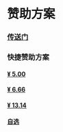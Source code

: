 # 赞助方案


### [传送门][csm]

[csm]:https://afdian.net/@RYCBstudio





### 快捷赞助方案

#### [¥ 5.00][5]
#### [¥ 6.66][6]
#### [¥ 13.14][1]
#### [自选][z]

[5]:https://afdian.net/order/create?plan_id=06a68dfed4b911ebbb3052540025c377
[6]:https://afdian.net/order/create?plan_id=cf584dbcd74f11eb812752540025c377
[1]:https://afdian.net/order/create?plan_id=77339114d74f11eb802752540025c377
[z]:https://afdian.net/order/create?user_id=fc777180d4b411eb97d052540025c377
